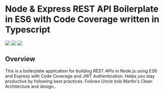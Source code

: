 # Node & Express REST API Boilerplate in ES6 with Code Coverage written in Typescript
![](https://miro.medium.com/max/1200/1*ktJUMJO60oHoluiEV6KBmA.png) ![](https://cdn.worldvectorlogo.com/logos/typescript.svg)
![](https://miro.medium.com/max/6668/1*XP-mZOrIqX7OsFInN2ngRQ.png) 

## Overview
This is a boilerplate application for building REST APIs in Node.js using ES6 and Express with Code Coverage and JWT Authentication. Helps you stay productive by following best practices. Follows Uncle bob Martin's Clean Architecture and design..

